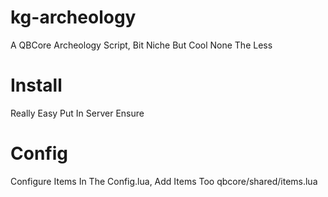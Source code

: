 # kg-archeology
A QBCore Archeology Script, Bit Niche But Cool None The Less

# Install
Really Easy Put In Server Ensure

# Config
Configure Items In The Config.lua, Add Items Too qbcore/shared/items.lua
